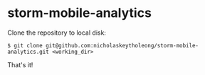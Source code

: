 storm-mobile-analytics
======================

Clone the repository to local disk:

    $ git clone git@github.com:nicholaskeytholeong/storm-mobile-analytics.git <working_dir>
  
That's it!
